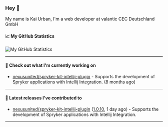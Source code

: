 ### Hey 👋

My name is Kai Urban, I'm a web developer at valantic CEC Deutschland GmbH

#### 📈 My GitHub Statistics

![My GitHub Statistics](https://github-readme-stats.vercel.app/api?username=Jegocz&show_icons=true&count_private=true&hide_title=true)

---

#### 👷 Check out what I'm currently working on

- [nexusunited/spryker-kit-intellij-plugin](https://github.com/nexusunited/spryker-kit-intellij-plugin) - Supports the development of Spryker applications with Intellij Integration. (8 months ago)

---

#### 🔭 Latest releases I've contributed to

- [nexusunited/spryker-kit-intellij-plugin](https://github.com/nexusunited/spryker-kit-intellij-plugin) ([1.0.10](https://github.com/nexusunited/spryker-kit-intellij-plugin/releases/tag/1.0.10), 1 day ago) - Supports the development of Spryker applications with Intellij Integration.

---
